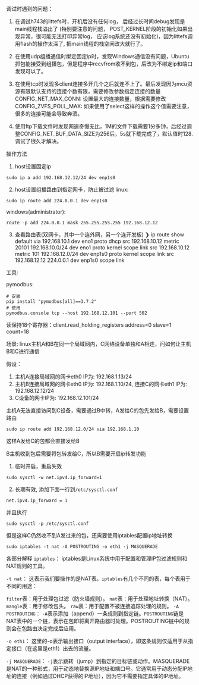 调试时遇到的问题：

1. 在调试h743的littefs时，开机后没有任何log， 后经过长时间debug发现是main线程栈溢出了
(特别要注意的问题， POST_KERNEL阶段的初始化如果出现异常，很可能无法打印异常log， 应该log系统还没有初始化)，因为littefs调用flash的操作太深了, 把main线程的栈空间改大就行了。

2. 在使用udp组播通信时绑定固定ip时，发现Windows通信没有问题，Ubuntu抓包能接受到组播包，但是程序中recvfrom收不到包，后改为不绑定ip和端口发现可以了。

3. 在使用tcp时发现多client连接多开几个之后就连不上了。最后发现因为mcu资源有限默认支持的连接个数有限，需要修改参数指定连接的数量
  CONFIG_NET_MAX_CONN: 设置最大的连接数量，根据需要修改
  CONFIG_ZVFS_POLL_MAX: 如果使用了select这样的操作这个值需要注意，很多的连接可能会导致奔溃。

4. 使用ftp下载文件时发现网速奇慢无比，1M的文件下载需要1分多钟，后经过调整CONFIG_NET_BUF_DATA_SIZE为256后，5s就下载完成了，默认值时128. 调试了很久才解决。

操作方法
1. host设置固定ip
```shell
sudo ip a add 192.168.12.12/24 dev enp1s0
```

2. host设置组播路由到指定网卡，防止被过滤
linux:
```shell
sudo ip route add 224.0.0.1 dev enp1s0
```
windows(administrator):
```shell
route -p add 224.0.0.1 mask 255.255.255.255 192.168.12.12
```

3. 查看路由表(双网卡，其中一个连外网，另一个连开发板)
❯  ip route show
default via 192.168.10.1 dev eno1 proto dhcp src 192.168.10.12 metric 20101
192.168.10.0/24 dev eno1 proto kernel scope link src 192.168.10.12 metric 101
192.168.12.0/24 dev enp1s0 proto kernel scope link src 192.168.12.12
224.0.0.1 dev enp1s0 scope link



工具:

pymodbus:

```shell
# 安装
pip install "pymodbus[all]==3.7.2"
# 使用
pymodbus.console tcp --host 192.168.12.101 --port 502

```
读保持18个寄存器：client.read_holding_registers address=0 slave=1 count=18

场景: linux主机A和B在同一个局域网内，C网络设备单独和A相连，问如何让主机B和C进行通信

假设：
1. 主机A连接局域网的网卡eth0 IP为: 192.168.1.13/24
2. 主机B连接局域网的网卡eth0 IP为: 192.168.1.10/24, 连接C的网卡eth1 IP为: 192.168.12.12/24
3. C设备的网卡IP为: 192.168.12.101/24

主机A无法直接访问到C设备，需要通过B中转，A发给C的包先发给B，需要设置路由
```shell
sudo ip route add 192.168.12.0/24 via 192.168.1.10
```
这样A发给C的包都会直接发给B

B主机收到包后需要将包转发给C，所以B需要开启ip转发功能

1. 临时开启，重启失效

```shell
sudo sysctl -w net.ipv4.ip_forward=1
```
2. 长期有效, 添加下面一行到`/etc/sysctl.conf`

```shell
net.ipv4.ip_forward = 1
```
并且执行
```shell
sudo sysctl -p /etc/sysctl.conf
```

但是这样C仍然收不到A发过来的包，还需要使用iptables配置ip地址转换

```shell
sudo iptables -t nat -A POSTROUTING -o eth1 -j MASQUERADE
```
各部分解释
`iptables`： iptables是Linux系统中用于配置和管理IP包过滤规则和NAT规则的工具。

`-t nat`： 这表示我们要操作的是NAT表。`iptables`有几个不同的表，每个表用于不同的用途：

`filter`表：用于处理包过滤（防火墙规则）。
`nat`表：用于处理地址转换（NAT）。
`mangle`表：用于修改包头。
`raw`表：用于配置不被连接追踪处理的规则。
`-A POSTROUTING`： `-A`表示添加（append）一条规则到指定链。`POSTROUTING`链是NAT表中的一个链，表示在包即将离开路由器时处理。POSTROUTING链中的规则会在包路由决定完成后应用。

`-o eth1`： 这里的-o表示输出接口（output interface），即这条规则仅适用于从指定接口（在这里是eth1）出去的流量。

`-j MASQUERADE`： `-j`表示跳转（jump）到指定的目标链或动作。MASQUERADE是NAT的一种形式，用于动态地替换源IP地址和端口号。它通常用于动态分配IP地址的连接（例如通过DHCP获得的IP地址），因为它不需要指定具体的IP地址。
